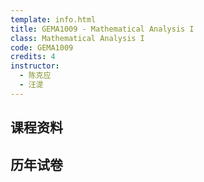 ```yaml
---
template: info.html
title: GEMA1009 - Mathematical Analysis I
class: Mathematical Analysis I
code: GEMA1009
credits: 4
instructor: 
  - 陈克应
  - 汪湜
---
```


## 课程资料

## 历年试卷
